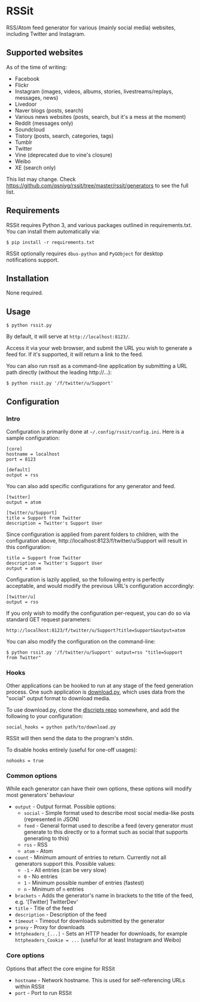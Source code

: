# RSSit
RSS/Atom feed generator for various (mainly social media) websites, including Twitter and Instagram.

## Supported websites

As of the time of writing:

 * Facebook
 * Flickr
 * Instagram (images, videos, albums, stories, livestreams/replays, messages, news)
 * Livedoor
 * Naver blogs (posts, search)
 * Various news websites (posts, search, but it's a mess at the moment)
 * Reddit (messages only)
 * Soundcloud
 * Tistory (posts, search, categories, tags)
 * Tumblr
 * Twitter
 * Vine (deprecated due to vine's closure)
 * Weibo
 * XE (search only)

This list may change. Check https://github.com/qsniyg/rssit/tree/master/rssit/generators to see the full list.

## Requirements

RSSit requires Python 3, and various packages outlined in requirements.txt.
You can install them automatically via:

`$ pip install -r requirements.txt`

RSSit optionally requires `dbus-python` and `PyGObject` for desktop notifications support.

## Installation

None required.

## Usage

`$ python rssit.py`

By default, it will serve at `http://localhost:8123/`.

Access it via your web browser, and submit the URL you wish to generate a feed for.
If it's supported, it will return a link to the feed.

You can also run rssit as a command-line application by submitting a URL path directly (without the leading http://...):

`$ python rssit.py '/f/twitter/u/Support'`

## Configuration

### Intro

Configuration is primarily done at `~/.config/rssit/config.ini`. Here is a sample configuration:

    [core]
    hostname = localhost
    port = 8123

    [default]
    output = rss

You can also add specific configurations for any generator and feed.

    [twitter]
    output = atom

    [twitter/u/Support]
    title = Support from Twitter
    description = Twitter's Support User

Since configuration is applied from parent folders to children,
with the configuration above, http://localhost:8123/f/twitter/u/Support will result in this configuration:

    title = Support from Twitter
    description = Twitter's Support User
    output = atom

Configuration is lazily applied, so the following entry is perfectly acceptable,
and would modify the previous URL's configuration accordingly:

    [twitter/u]
    output = rss

If you only wish to modify the configuration per-request, you can do so via standard GET request parameters:

    http://localhost:8123/f/twitter/u/Support?title=Support&output=atom

You can also modify the configuration on the command-line:

`$ python rssit.py '/f/twitter/u/Support' output=rss "title=Support from Twitter"`

### Hooks

Other applications can be hooked to run at any stage of the feed generation process.
One such application is [download.py](https://github.com/qsniyg/dlscripts/blob/master/download.py),
which uses data from the "social" output format to download media.

To use download.py, clone the [dlscripts repo](https://github.com/qsniyg/dlscripts/) somewhere,
and add the following to your configuration:

    social_hooks = python path/to/download.py

RSSit will then send the data to the program's stdin.

To disable hooks entirely (useful for one-off usages):

    nohooks = true

### Common options

While each generator can have their own options, these options will modify most generators' behaviour

 * `output` - Output format. Possible options:
   * `social` - Simple format used to describe most social media-like posts (represented in JSON)
   * `feed` - General format used to describe a feed (every generator must generate to this directly
        or to a format such as social that supports generating to this)
   * `rss` - RSS
   * `atom` - Atom
 * `count` - Minimum amount of entries to return. Currently not all generators support this. Possible values:
   * `-1` - All entries (can be very slow)
   * `0` - No entries
   * `1` - Minimum possible number of entries (fastest)
   * `n` - Minimum of `n` entries
 * `brackets` - Adds the generator's name in brackets to the title of the feed, e.g. '[Twitter] TwitterDev'
 * `title` - Title of the feed
 * `description` - Description of the feed
 * `timeout` - Timeout for downloads submitted by the generator
 * `proxy` - Proxy for downloads
 * `httpheaders_[...]` - Sets an HTTP header for downloads, for example `httpheaders_Cookie = ...`
     (useful for at least Instagram and Weibo)

### Core options

Options that affect the core engine for RSSit

 * `hostname` - Network hostname. This is used for self-referencing URLs within RSSit
 * `port` - Port to run RSSit
